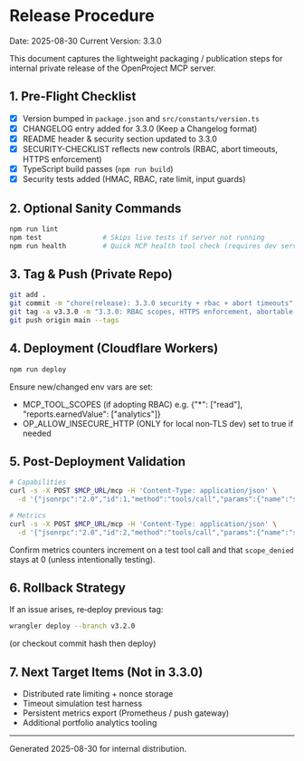 # Release Procedure

Date: 2025-08-30
Current Version: 3.3.0

This document captures the lightweight packaging / publication steps for internal private release of the OpenProject MCP server.

## 1. Pre-Flight Checklist
- [x] Version bumped in `package.json` and `src/constants/version.ts`
- [x] CHANGELOG entry added for 3.3.0 (Keep a Changelog format)
- [x] README header & security section updated to 3.3.0
- [x] SECURITY-CHECKLIST reflects new controls (RBAC, abort timeouts, HTTPS enforcement)
- [x] TypeScript build passes (`npm run build`)
- [x] Security tests added (HMAC, RBAC, rate limit, input guards)

## 2. Optional Sanity Commands
```bash
npm run lint
npm test               # Skips live tests if server not running
npm run health         # Quick MCP health tool check (requires dev server)
```

## 3. Tag & Push (Private Repo)
```bash
git add .
git commit -m "chore(release): 3.3.0 security + rbac + abort timeouts"
git tag -a v3.3.0 -m "3.3.0: RBAC scopes, HTTPS enforcement, abortable tool execution, cache improvements"
git push origin main --tags
```

## 4. Deployment (Cloudflare Workers)
```bash
npm run deploy
```
Ensure new/changed env vars are set:
- MCP_TOOL_SCOPES (if adopting RBAC)  e.g. {"*": ["read"], "reports.earnedValue": ["analytics"]}
- OP_ALLOW_INSECURE_HTTP (ONLY for local non‑TLS dev) set to true if needed

## 5. Post-Deployment Validation
```bash
# Capabilities
curl -s -X POST $MCP_URL/mcp -H 'Content-Type: application/json' \
  -d '{"jsonrpc":"2.0","id":1,"method":"tools/call","params":{"name":"system.getCapabilities","arguments":{}}}' | jq

# Metrics
curl -s -X POST $MCP_URL/mcp -H 'Content-Type: application/json' \
  -d '{"jsonrpc":"2.0","id":2,"method":"tools/call","params":{"name":"system.getMetrics","arguments":{}}}' | jq
```
Confirm metrics counters increment on a test tool call and that `scope_denied` stays at 0 (unless intentionally testing).

## 6. Rollback Strategy
If an issue arises, re‑deploy previous tag:
```bash
wrangler deploy --branch v3.2.0
```
(or checkout commit hash then deploy)

## 7. Next Target Items (Not in 3.3.0)
- Distributed rate limiting + nonce storage
- Timeout simulation test harness
- Persistent metrics export (Prometheus / push gateway)
- Additional portfolio analytics tooling

---
Generated 2025-08-30 for internal distribution.
